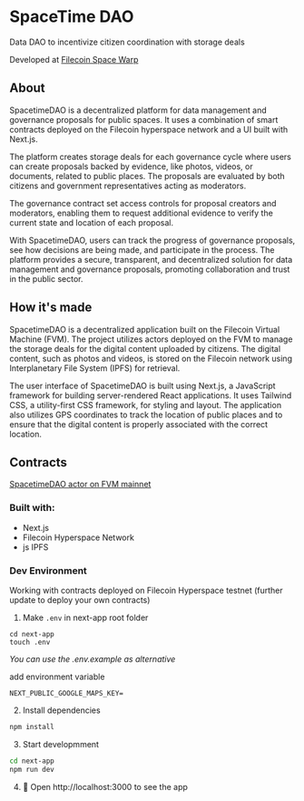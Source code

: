 # SpaceTime DAO

Data DAO to incentivize citizen coordination with storage deals 

Developed at [Filecoin Space Warp](https://ethglobal.com/showcase/spacetimedao-ukw1r)  

## About
SpacetimeDAO is a decentralized platform for data management and governance proposals for public spaces. It uses a combination of smart contracts deployed on the Filecoin hyperspace network and a UI built with Next.js.

The platform creates storage deals for each governance cycle where users can create proposals backed by evidence, like photos, videos, or documents, related to public places. The proposals are evaluated by both citizens and government representatives acting as moderators.

The governance contract set access controls for proposal creators and moderators, enabling them to request additional evidence to verify the current state and location of each proposal.

With SpacetimeDAO, users can track the progress of governance proposals, see how decisions are being made, and participate in the process. The platform provides a secure, transparent, and decentralized solution for data management and governance proposals, promoting collaboration and trust in the public sector.
  
## How it's made

SpacetimeDAO is a decentralized application built on the Filecoin Virtual Machine (FVM). The project utilizes actors deployed on the FVM to manage the storage deals for the digital content uploaded by citizens. The digital content, such as photos and videos, is stored on the Filecoin network using Interplanetary File System (IPFS) for retrieval.

The user interface of SpacetimeDAO is built using Next.js, a JavaScript framework for building server-rendered React applications. It uses Tailwind CSS, a utility-first CSS framework, for styling and layout. The application also utilizes GPS coordinates to track the location of public places and to ensure that the digital content is properly associated with the correct location.


## Contracts

[SpacetimeDAO actor on FVM mainnet](https://filfox.info/en/address/0x5b182Ff846583D9DD5FAC1340C39Be3C84c981de
)  

### Built with:

- Next.js  
- Filecoin Hyperspace Network  
- js IPFS




### Dev Environment

Working with contracts deployed on Filecoin Hyperspace testnet (further update to deploy your own contracts)

1. Make `.env` in next-app root folder

```shell
cd next-app
touch .env
```

*You can use the .env.example as alternative*

add environment variable

```text
NEXT_PUBLIC_GOOGLE_MAPS_KEY=
```


2. Install dependencies

```bash
npm install
```

3. Start developmment

```bash
cd next-app
npm run dev
```

4. 📱 Open http://localhost:3000 to see the app
